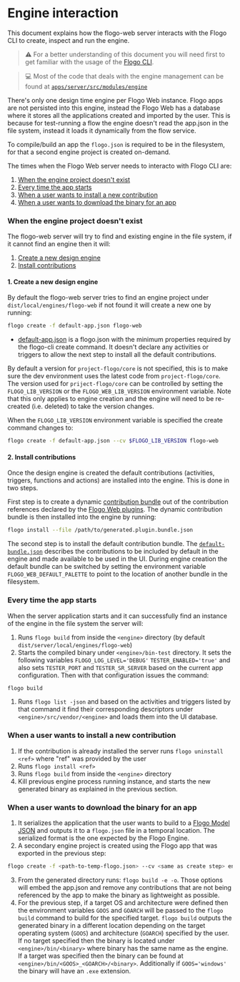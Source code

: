 # Engine interaction

This document explains how the flogo-web server interacts with the Flogo CLI to create, inspect and run the engine.

> :warning: For a better understanding of this document you will need first to get familiar with the usage of the [Flogo CLI](https://github.com/TNTworks/flogo-cli).

> :computer: Most of the code that deals with the engine management can be found at [`apps/server/src/modules/engine`](https://github.com/project-flogo/flogo-web/tree/master/apps/server/src/modules/engine)

There's only one design time engine per Flogo Web instance. Flogo apps are not persisted into this engine, instead the Flogo Web
has a database where it stores all the applications created and imported by the user. This is because for test-running a flow
the engine doesn't read the app.json in the file system, instead it loads it dynamically from the flow service.

To compile/build an app the `flogo.json` is required to be in the filesystem, for that a second engine project is created on-demand.

The times when the Flogo Web server needs to interacto with Flogo CLI are:

1. [When the engine project doesn't exist](#when-the-engine-project-doesnt-exist)
1. [Every time the app starts](#every-time-the-app-starts)
1. [When a user wants to install a new contribution](#when-a-user-wants-to-install-a-new-contribution)
1. [When a user wants to download the binary for an app](#when-a-user-wants-to-download-the-binary-for-an-app)

### When the engine project doesn't exist

The flogo-web server will try to find and existing engine in the file system, if it cannot find an engine then it will:

1.  [Create a new design engine](#1.-create-a-new-design-engine)
1.  [Install contributions](#2.-install-contributions)

#### 1. Create a new design engine

By default the flogo-web server tries to find an engine project under `dist/local/engines/flogo-web` if not found it will
create a new one by running:

```bash
flogo create -f default-app.json flogo-web
```

- [default-app.json](https://github.com/project-flogo/flogo-web/blob/master/apps/server/src/config/default-flogo.json) is a
  flogo.json with the minimum properties required by the flogo-cli create command. It doesn't declare any activities or
  triggers to allow the next step to install all the default contributions.

By default a version for `project-flogo/core` is not specified, this is to make sure the dev environment uses the latest code from `project-flogo/core`.
The version used for `priject-flogo/core` can be controlled by setting the `FLOGO_LIB_VERSION` or the `FLOGO_WEB_LIB_VERSION` environment variable.
Note that this only applies to engine creation and the engine will need to be re-created (i.e. deleted) to take the version changes.

When the `FLOGO_LIB_VERSION` environment variable is specified the create command changes to:

```bash
flogo create -f default-app.json --cv $FLOGO_LIB_VERSION flogo-web
```

#### 2. Install contributions

Once the design engine is created the default contributions (activities, triggers, functions and actions) are installed into the engine. This is done in two steps.

First step is to create a dynamic [contribution bundle](https://github.com/TNTworks/flogo-cli/blob/master/docs/commands.md#install) out of the contribution references declared by the [Flogo Web plugins](./plugins.md). The dynamic contribution bundle is then installed into the engine by running:

```bash
flogo install --file /path/to/generated.plugin.bundle.json
```

The second step is to install the default contribution bundle. The [`default-bundle.json`](https://github.com/project-flogo/flogo-web/blob/master/apps/server/src/config/default-contrib-bundle.json) describes the contributions to be included by default in the engine and made available to be used in the UI. During engine creation the default bundle can be switched by setting the environment variable `FLOGO_WEB_DEFAULT_PALETTE` to point to the location of another bundle in the filesystem.

### Every time the app starts

When the server application starts and it can successfully find an instance of the engine in the file system the server will:

1.  Runs `flogo build` from inside the `<engine>` directory (by default `dist/server/local/engines/flogo-web`)
2.  Starts the compiled binary under `<engine>/bin-test` directory. It sets the following variables `FLOGO_LOG_LEVEL='DEBUG'`
    `TESTER_ENABLED='true'` and also sets `TESTER_PORT` and `TESTER_SR_SERVER` based on the current app configuration. Then
    with that configuration issues the command:

```bash
flogo build
```

1.  Runs `flogo list -json` and based on the activities and triggers listed by that command it find their corresponding descriptors
    under `<engine>/src/vendor/<engine>` and loads them into the UI database.

### When a user wants to install a new contribution

1.  If the contribution is already installed the server runs `flogo uninstall <ref>` where "ref" was provided by the user
2.  Runs `flogo install <ref>`
3.  Runs `flogo build` from inside the `<engine>` directory
4.  Kill previous engine process running instance, and starts the new generated binary as explained in the previous section.

### When a user wants to download the binary for an app

1. It serializes the application that the user wants to build to a [Flogo Model JSON](https://github.com/project-flogo/core/blob/master/docs/model.md) and outputs it to a `flogo.json` file in a temporal location. The serialized format is the one expected by the Flogo Engine.
2. A secondary engine project is created using the Flogo app that was exported in the previous step:

```bash
flogo create -f <path-to-temp-flogo.json> --cv <same as create step> engine-build
```

3.  From the generated directory runs: `flogo build -e -o`. Those options will embed the app.json and remove any contributions
    that are not being referenced by the app to make the binary as lightweight as possible.
4.  For the previous step, if a target OS and architecture were defined then the environment variables `GOOS` and `GOARCH` will be
    passed to the `flogo build` command to build for the specified target. `flogo build` outputs the generated binary in a different location depending on the target operating system (`GOOS`) and architecture (`GOARCH`)
    specified by the user. If no target specified then the binary is located under `<engine>/bin/<binary>` where binary has the same name as the engine.
    If a target was specified then the binary can be found at `<engine>/bin/<GOOS>_<GOARCH>/<binary>`. Additionally if `GOOS='windows'` the binary
    will have an `.exe` extension.
